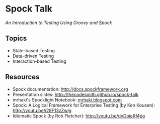 # Spock Talk

_An Introduction to Testing Using Groovy and Spock_

## Topics

* State-based Testing
* Data-driven Testing
* Interaction-based Testing

## Resources

* Spock documentation: http://docs.spockframework.org
* Presentation slides: http://thecodesmith.github.io/spock-talk
* mrhaki's Spocklight Notebook: [mrhaki.blogspot.com](http://mrhaki.blogspot.com/2014/10/spocklight-notebook-is-published.html)
* Spock: A Logical Framework for Enterprise Testing (by Ken Kousen): http://youtu.be/i28F13zZwlg
* Idiomatic Spock (by Rob Fletcher): http://youtu.be/dvDoieRf4po

